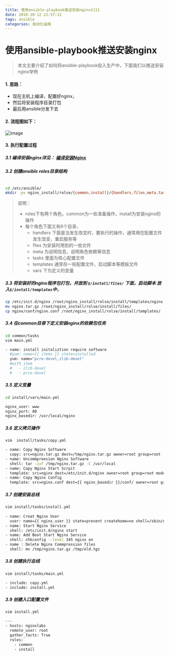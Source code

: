 ```yaml
---
title: 使用ansible-playbook推送安装nginx1111
date: 2018-10-12 22:57:12
tags: ansible
categories: 自动化运维
---
```

# 使用ansible-playbook推送安装nginx
> 本文主要介绍了如何将ansible-playbook投入生产中，下面我们以推送安装nginx举例

#### 1. 思路：
- 现在主机上编译，配置好nginx，
- 然后将安装程序目录打包
- 最后用ansible分发下去

#### 2. 流程图如下：
![image](https://s1.ax1x.com/2018/10/11/itW3sf.png)


#### 3. 执行配置过程
##### 3.1 编译安装nginx详见： [编译安装Nginx](http://note.youdao.com/noteshare?id=b73effc8df9b50ad2b63f8f0ed2ba676&sub=0D01183B5BCA44C593B382FB2AE2FE3D)

##### 3.2 创建ansible roles目录结构
```bash

cd /etc/ansible/
mkdir -pv nginx_install/rolse/{common,install}/{handlers,files,meta,tasks,templates,vars} 
```

> 说明：
> - roles下有两个角色，common为一些准备操作，install为安装nginx的操作
> - 每个角色下面又有6个目录，
>   - handlers 下面是当发生改变时，要执行的操作，通常用在配置文件发生改变，重启服务等
>   - flies 为安装时用到的一些文件
>   - meta 为说明信息，说明角色依赖等信息
>   - tasks 里面为核心配置文件
>   - templates 通常存一些配置文件，启动脚本等模板文件
>   - vars 下为定义的变量
 
##### 3.3 将安装好的nginx程序包打包，并放到 `$/install/files/` 下面，启动脚本 放入`$/install/templates`中，
```bash
cp /etc/init.d/nginx /root/nginx_install/rolse/install/templates/nginx
mv nginx.tar.gz /root/nginx_install/rolse/install/files/
cp nginx/conf/nginx.conf /root/nginx_install/rolse/install/templates/
```

##### 3.4 在common目录下定义安装nginx的依赖包任务
```bash
cd common/tasks
vim main.yml

- name: install initaliztion require software
  #yum: name={{ items }} state=installed
  yum: name="pcre-devel,zlib-devel"
  #with_item
  #   - zlib-devel 
  #   - prce-devel
```

##### 3.5 定义变量
```bash
cd install/vars/main.yml

nginx_user: www
nginx_port: 80
nginx_basedir: /usr/local/nginx
```

##### 3.6 定义拷贝操作
```bash
vim  install/tasks/copy.yml

- name: Copy Nginx Software
  copy: src=nginx.tar.gz dest=/tmp/nginx.tar.gz owner=root group=root
- name: Uncommpreesion Nginx Software
  shell: tar -zxf /tmp/nginx.tar.gz -C /usr/local
- name: Copy Nginx Start Scrpit
  template: src=nginx dest=/etc/init.d/nginx owner=root group=root mode=0755
- name: Copy Nginx Config
  template: src=nginx.conf dest={{ nginx_basedir }}/conf/ owner=root group=root mode=0644
  ```
  
##### 3.7 创建安装总线
```bash
vim install/tasks/install.yml 
 
- name: Creat Nginx User 
  user: name={{ nginx_user }} state=present createhome=no shell=/sbin/nologin
- name: Start Nginx Service 
  shell: /etc/init.d/nginx start
- name: Add Boot Start Nginx Service
  shell: chkconfig --level 345 nginx on
- name : Delete Nginx Commpression files
  shell: mv /tmp/nginx.tar.gz /tmp/old.tgz
```

##### 3.8 创建执行总线 
```bash
vim install/tasks/main.yml

- include: copy.yml
- include: install.yml
```

##### 3.9 创建入口配置文件
``` bash
vim install.yml

---
- hosts: nginxlabs
  remote_user: root
  gather_facts: True
  roles:
    - common
    - install
``` 

